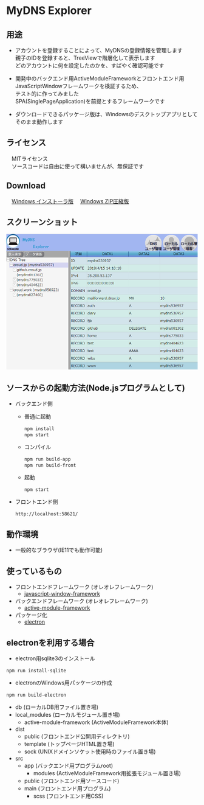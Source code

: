 # MyDNS Explorer

## 用途

- アカウントを登録することによって、MyDNSの登録情報を管理します  
親子のIDを登録すると、TreeViewで階層化して表示します  
どのアカウントに何を設定したのかを、すばやく確認可能です  

- 開発中のバックエンド用ActiveModuleFrameworkとフロントエンド用JavaScriptWindowフレームワークを検証するため、  
テスト的に作ってみました  
SPA(SinglePageApplication)を前提とするフレームワークです  

- ダウンロードできるパッケージ版は、Windowsのデスクトップアプリとしてそのまま動作します

## ライセンス
　MITライセンス  
　ソースコードは自由に使って構いませんが、無保証です  

## Download
　[Windows インストーラ版](https://github.com/ActiveModuleFramework/MyDNS-Explorer/raw/bin/MyDNS-Explorer%20Setup%201.0.0.exe)
　[Windows ZIP圧縮版](https://github.com/ActiveModuleFramework/MyDNS-Explorer/raw/bin/MyDNS-Explorer.zip)

## スクリーンショット
![スクリーンショット](https://raw.githubusercontent.com/activemoduleframework/MyDNS-Explorer/sc/ScreenShot01.png)


## ソースからの起動方法(Node.jsプログラムとして)

- バックエンド側
  - 普通に起動
	```
	npm install
	npm start
	```
  - コンパイル
	```
	npm run build-app
	npm run build-front
	```
  - 起動
  	```
	npm start
	```

- フロントエンド側
	```
	http://localhost:58621/
	```

## 動作環境
- 一般的なブラウザ(IE11でも動作可能)

## 使っているもの

- フロントエンドフレームワーク (オレオレフレームワーク)
  - [javascript-window-framework](https://www.npmjs.com/package/javascript-window-framework)
- バックエンドフレームワーク (オレオレフレームワーク)
  - [active-module-framework](https://www.npmjs.com/package/active-module-framework)
- パッケージ化
  - [electron](https://www.npmjs.com/package/electron)


## electronを利用する場合

- electron用sqlite3のインストール

```
npm run install-sqlite
```

- electronのWindows用パッケージの作成

```
npm run build-electron
```

- db (ローカルDB用ファイル置き場)
- local_modules (ローカルモジュール置き場)
  - active-module-framework (ActiveModuleFramework本体)
- dist
  - public (フロントエンド公開用ディレクトリ)
  - template (トップページHTML置き場)
  - sock (UNIXドメインソケット使用時のファイル置き場)
- src
  - app (バックエンド用プログラムroot)
    - modules (ActiveModuleFramework用拡張モジュール置き場)
  - public (フロントエンド用ソースコード)
  - main (フロントエンド用プログラム)
    - scss (フロントエンド用CSS)
